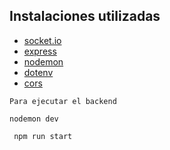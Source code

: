 ## Instalaciones utilizadas 

  * [socket.io](https://www.npmjs.com/package/socket.io)
  * [express](https://www.npmjs.com/package/express)
  * [nodemon](https://www.npmjs.com/package/nodemon)
  * [dotenv](https://www.npmjs.com/package/dotenv)
  * [cors](https://www.npmjs.com/package/cors)




  ``` Para ejecutar el backend ```
``` 
nodemon dev
``` 

```
 npm run start 
``` 